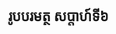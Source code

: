 ---
videoUrl : https://www.facebook.com/sophorn.ith.9/videos/2255159754746291/
category : aphidhamma-6
teacher : "អ៊ុំ សុជា"
title : "រូបបរមត្ថ សប្តាហ៍ទី៦"
venue : "វត្តសំពៅមាស"
recordedBy : "ឧបាសិកា Ith Sophorn"
layout : post
---